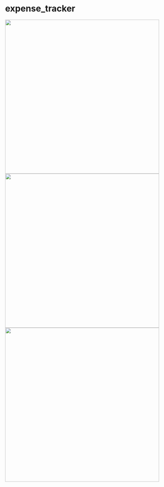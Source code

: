# expense_tracker

<img src="https://github.com/user-attachments/assets/4f16e9d2-e989-41f8-b8b4-769be465eceb" height="500">
<img src="https://github.com/user-attachments/assets/6440a6e9-ee2d-405d-8eed-678fa8d93793" height="500">
<img src="https://github.com/user-attachments/assets/f426f5fc-45b9-4677-bf07-08894160419b" height="500">
